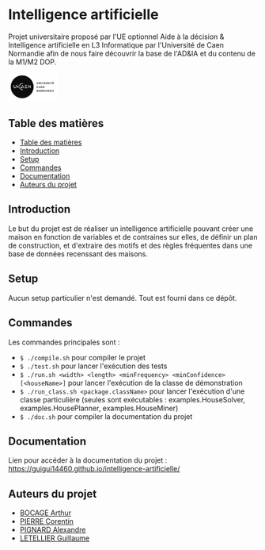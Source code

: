 # Intelligence artificielle

Projet universitaire proposé par l'UE optionnel Aide à la décision & Intelligence artificielle en L3 Informatique par l'Université de Caen Normandie afin de nous faire découvrir la base de l'AD&IA et du contenu de la M1/M2 DOP.

<img src="logo-UNICAEN.jpg" style="width: 100px;" />

## Table des matières

- [Table des matières](#table-des-matières)
- [Introduction](#introduction)
- [Setup](#setup)
- [Commandes](#commandes)
- [Documentation](#documentation)
- [Auteurs du projet](#auteurs-du-projet)

## Introduction

Le but du projet est de réaliser un intelligence artificielle pouvant créer une maison en fonction de variables et de contraines sur elles, de définir un plan de construction, et d'extraire des motifs et des règles fréquentes dans une base de données recenssant des maisons.

## Setup

Aucun setup particulier n'est demandé. Tout est fourni dans ce dépôt.

## Commandes

Les commandes principales sont :

- `$ ./compile.sh` pour compiler le projet
- `$ ./test.sh` pour lancer l'exécution des tests
- `$ ./run.sh <width> <length> <minFrequency> <minConfidence> [<houseName>]` pour lancer l'exécution de la classe de démonstration
- `$ ./run_class.sh <package.className>` pour lancer l'exécution d'une classe particulière (seules sont exécutables : examples.HouseSolver, examples.HousePlanner, examples.HouseMiner)
- `$ ./doc.sh` pour compiler la documentation du projet

## Documentation

Lien pour accéder à la documentation du projet : https://guigui14460.github.io/intelligence-artificielle/

## Auteurs du projet

- [BOCAGE Arthur](https://github.com/TurluTwoD)
- [PIERRE Corentin](https://github.com/coco-ia)
- [PIGNARD Alexandre](https://github.com/Myrani)
- [LETELLIER Guillaume](https://github.com/Guigui14460)
